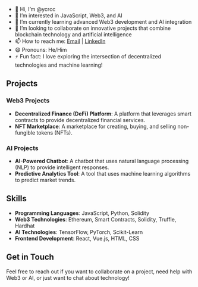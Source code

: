 - 👋 Hi, I’m @ycrcc
- 👀 I’m interested in JavaScript, Web3, and AI
- 🌱 I’m currently learning advanced Web3 development and AI integration
- 💞️ I’m looking to collaborate on innovative projects that combine blockchain technology and artificial intelligence
- 📫 How to reach me: [Email](mailto:your-email@example.com) | [LinkedIn](https://www.linkedin.com/in/your-profile)
- 😄 Pronouns: He/Him
- ⚡ Fun fact: I love exploring the intersection of decentralized technologies and machine learning!

## Projects

### Web3 Projects
- **Decentralized Finance (DeFi) Platform**: A platform that leverages smart contracts to provide decentralized financial services.
- **NFT Marketplace**: A marketplace for creating, buying, and selling non-fungible tokens (NFTs).

### AI Projects
- **AI-Powered Chatbot**: A chatbot that uses natural language processing (NLP) to provide intelligent responses.
- **Predictive Analytics Tool**: A tool that uses machine learning algorithms to predict market trends.

## Skills
- **Programming Languages**: JavaScript, Python, Solidity
- **Web3 Technologies**: Ethereum, Smart Contracts, Solidity, Truffle, Hardhat
- **AI Technologies**: TensorFlow, PyTorch, Scikit-Learn
- **Frontend Development**: React, Vue.js, HTML, CSS

## Get in Touch
Feel free to reach out if you want to collaborate on a project, need help with Web3 or AI, or just want to chat about technology!

<!---
ycrcc/ycrcc is a ✨ special ✨ repository because its `README.md` (this file) appears on your GitHub profile.
You can click the Preview link to take a look at your changes.
--->
